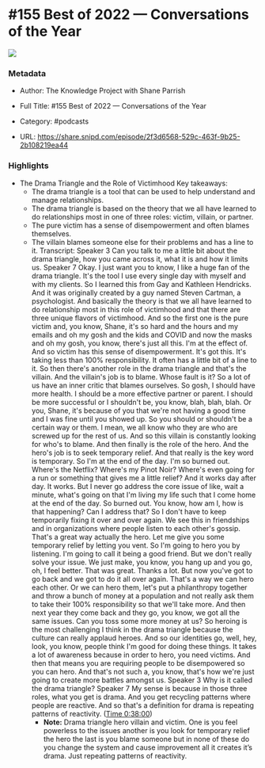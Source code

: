 # #155 Best of 2022 —  Conversations of the Year

![](https://images.weserv.nl/?url=https%3A%2F%2Fssl-static.libsyn.com%2Fp%2Fassets%2F5%2F9%2F0%2F7%2F590730c5f73a2ccebafc7308ab683e82%2Fknowledge-project-small.png&w=100&h=100)

### Metadata

- Author: The Knowledge Project with Shane Parrish
- Full Title: #155 Best of 2022 —  Conversations of the Year
- Category: #podcasts



- URL: https://share.snipd.com/episode/2f3d6568-529c-463f-9b25-2b108219ea44

### Highlights

- The Drama Triangle and the Role of Victimhood
  Key takeaways:
  - The drama triangle is a tool that can be used to help understand and manage relationships.
  - The drama triangle is based on the theory that we all have learned to do relationships most in one of three roles: victim, villain, or partner.
  - The pure victim has a sense of disempowerment and often blames themselves.
  - The villain blames someone else for their problems and has a line to it.
  Transcript:
  Speaker 3
  Can you talk to me a little bit about the drama triangle, how you came across it, what it is and how it limits us.
  Speaker 7
  Okay. I just want you to know, I like a huge fan of the drama triangle. It's the tool I use every single day with myself and with my clients. So I learned this from Gay and Kathleen Hendricks. And it was originally created by a guy named Steven Cartman, a psychologist. And basically the theory is that we all have learned to do relationship most in this role of victimhood and that there are three unique flavors of victimhood. And so the first one is the pure victim and, you know, Shane, it's so hard and the hours and my emails and oh my gosh and the kids and COVID and now the masks and oh my gosh, you know, there's just all this. I'm at the effect of. And so victim has this sense of disempowerment. It's got this. It's taking less than 100% responsibility. It often has a little bit of a line to it. So then there's another role in the drama triangle and that's the villain. And the villain's job is to blame. Whose fault is it? So a lot of us have an inner critic that blames ourselves. So gosh, I should have more health. I should be a more effective partner or parent. I should be more successful or I shouldn't be, you know, blah, blah, blah. Or you, Shane, it's because of you that we're not having a good time and I was fine until you showed up. So you should or shouldn't be a certain way or them. I mean, we all know who they are who are screwed up for the rest of us. And so this villain is constantly looking for who's to blame. And then finally is the role of the hero. And the hero's job is to seek temporary relief. And that really is the key word is temporary. So I'm at the end of the day. I'm so burned out. Where's the Netflix? Where's my Pinot Noir? Where's even going for a run or something that gives me a little relief? And it works day after day. It works. But I never go address the core issue of like, wait a minute, what's going on that I'm living my life such that I come home at the end of the day. So burned out. You know, how am I, how is that happening? Can I address that? So I don't have to keep temporarily fixing it over and over again. We see this in friendships and in organizations where people listen to each other's gossip. That's a great way actually the hero. Let me give you some temporary relief by letting you vent. So I'm going to hero you by listening. I'm going to call it being a good friend. But we don't really solve your issue. We just make, you know, you hang up and you go, oh, I feel better. That was great. Thanks a lot. But now you've got to go back and we got to do it all over again. That's a way we can hero each other. Or we can hero them, let's put a philanthropy together and throw a bunch of money at a population and not really ask them to take their 100% responsibility so that we'll take more. And then next year they come back and they go, you know, we got all the same issues. Can you toss some more money at us? So heroing is the most challenging I think in the drama triangle because the culture can really applaud heroes. And so our identities go, well, hey, look, you know, people think I'm good for doing these things. It takes a lot of awareness because in order to hero, you need victims. And then that means you are requiring people to be disempowered so you can hero. And that's not such a, you know, that's how we're just going to create more battles amongst us.
  Speaker 3
  Why is it called the drama triangle?
  Speaker 7
  My sense is because in those three roles, what you get is drama. And you get recycling patterns where people are reactive. And so that's a definition for drama is repeating patterns of reactivity. ([Time 0:38:00](https://share.snipd.com/snip/e60c980b-8eec-4453-bc6d-cb4fc022e402))
    - **Note:** Drama triangle hero villain and victim. One is you feel powerless to the issues another is you look for temporary relief the hero the last is you blame someone but in none of these do you change the system and cause improvement all it creates it’s drama. Just repeating patterns of reactivity.
